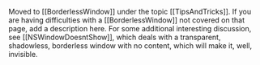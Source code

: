 Moved to [[BorderlessWindow]] under the topic [[TipsAndTricks]]. If you are having difficulties with a [[BorderlessWindow]] not covered on that page, add a description here. For some additional interesting discussion, see [[NSWindowDoesntShow]], which deals with a transparent, shadowless, borderless window with no content, which will make it, well, invisible.